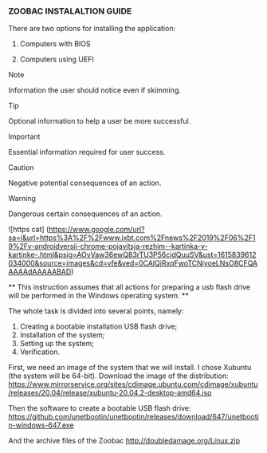 
### ZOOBAC INSTALALTION GUIDE


There are two options for installing the application:
1. Computers with BIOS 

2. Computers using UEFI


> [!NOTE]
> Information the user should notice even if skimming.

> [!TIP]
> Optional information to help a user be more successful.

> [!IMPORTANT]
> Essential information required for user success.

> [!CAUTION]
> Negative potential consequences of an action.

> [!WARNING]
> Dangerous certain consequences of an action.



![https cat]
(https://www.google.com/url?sa=i&url=https%3A%2F%2Fwww.ixbt.com%2Fnews%2F2019%2F06%2F19%2Fv-androidversii-chrome-pojavitsja-rezhim--kartinka-v-kartinke-.html&psig=AOvVaw36ewQ83rTU3P56cjdQuuSV&ust=1615839612034000&source=images&cd=vfe&ved=0CAIQjRxqFwoTCNiyoeLNsO8CFQAAAAAdAAAAABAD)

** This instruction assumes that all actions for preparing a usb flash drive will be performed in the 
Windows operating system. **


The whole task is divided into several points, namely:
1) Creating a bootable installation USB flash drive;
2) Installation of the system;
3) Setting up the system;
4) Verification.

First, we need an image of the system that we will install. I chose Xubuntu (the system will be 64-bit). Download the image of the distribution:
https://www.mirrorservice.org/sites/cdimage.ubuntu.com/cdimage/xubuntu/releases/20.04/release/xubuntu-20.04.2-desktop-amd64.iso

Then the software to create a bootable USB flash drive:
https://github.com/unetbootin/unetbootin/releases/download/647/unetbootin-windows-647.exe

And the archive files of the Zoobac 
http://doubledamage.org/Linux.zip